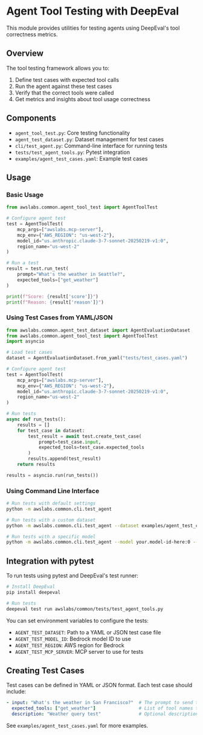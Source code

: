 # Agent Tool Testing with DeepEval

This module provides utilities for testing agents using DeepEval's tool correctness metrics.

## Overview

The tool testing framework allows you to:

1. Define test cases with expected tool calls
2. Run the agent against these test cases
3. Verify that the correct tools were called
4. Get metrics and insights about tool usage correctness

## Components

* `agent_tool_test.py`: Core testing functionality
* `agent_test_dataset.py`: Dataset management for test cases
* `cli/test_agent.py`: Command-line interface for running tests
* `tests/test_agent_tools.py`: Pytest integration
* `examples/agent_test_cases.yaml`: Example test cases

## Usage

### Basic Usage

```python
from awslabs.common.agent_tool_test import AgentToolTest

# Configure agent test
test = AgentToolTest(
    mcp_args=["awslabs.mcp-server"],
    mcp_env={"AWS_REGION": "us-west-2"},
    model_id="us.anthropic.claude-3-7-sonnet-20250219-v1:0",
    region_name="us-west-2"
)

# Run a test
result = test.run_test(
    prompt="What's the weather in Seattle?",
    expected_tools=["get_weather"]
)

print(f"Score: {result['score']}")
print(f"Reason: {result['reason']}")
```

### Using Test Cases from YAML/JSON

```python
from awslabs.common.agent_test_dataset import AgentEvaluationDataset
from awslabs.common.agent_tool_test import AgentToolTest
import asyncio

# Load test cases
dataset = AgentEvaluationDataset.from_yaml("tests/test_cases.yaml")

# Configure agent test
test = AgentToolTest(
    mcp_args=["awslabs.mcp-server"],
    mcp_env={"AWS_REGION": "us-west-2"},
    model_id="us.anthropic.claude-3-7-sonnet-20250219-v1:0",
    region_name="us-west-2"
)

# Run tests
async def run_tests():
    results = []
    for test_case in dataset:
        test_result = await test.create_test_case(
            prompt=test_case.input,
            expected_tools=test_case.expected_tools
        )
        results.append(test_result)
    return results

results = asyncio.run(run_tests())
```

### Using Command Line Interface

```bash
# Run tests with default settings
python -m awslabs.common.cli.test_agent

# Run tests with a custom dataset
python -m awslabs.common.cli.test_agent --dataset examples/agent_test_cases.yaml

# Run tests with a specific model
python -m awslabs.common.cli.test_agent --model your.model-id-here:0 --region us-east-1
```

## Integration with pytest

To run tests using pytest and DeepEval's test runner:

```bash
# Install DeepEval
pip install deepeval

# Run tests
deepeval test run awslabs/common/tests/test_agent_tools.py
```

You can set environment variables to configure the tests:

* `AGENT_TEST_DATASET`: Path to a YAML or JSON test case file
* `AGENT_TEST_MODEL_ID`: Bedrock model ID to use
* `AGENT_TEST_REGION`: AWS region for Bedrock
* `AGENT_TEST_MCP_SERVER`: MCP server to use for tests

## Creating Test Cases

Test cases can be defined in YAML or JSON format. Each test case should include:

```yaml
- input: "What's the weather in San Francisco?"  # The prompt to send to the agent
  expected_tools: ["get_weather"]                # List of tool names that should be called
  description: "Weather query test"              # Optional description
```

See `examples/agent_test_cases.yaml` for more examples.
